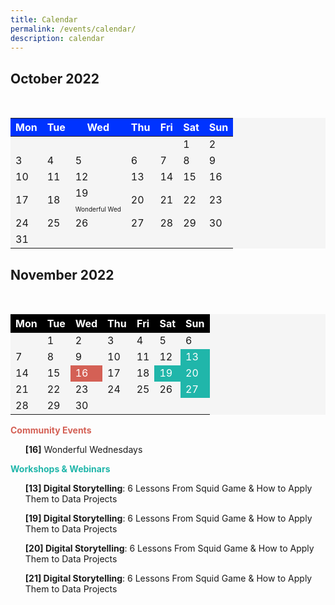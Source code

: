 ```yaml
---
title: Calendar
permalink: /events/calendar/
description: calendar
---
```

<h2>October 2022</h2>
<br>
<table bgcolor="whitesmoke" align="center" cellspacing="21" cellpadding="21">
		<thead>
				<tr>
						<th style="color: white; background: #0033FF;">
								Mon</th>
						<th style="color: white; background: #0033FF;">
								Tue</th>
						<th style="color: white; background: #0033FF;">
								Wed</th>
						<th style="color: white; background: #0033FF;">
								Thu</th>
						<th style="color: white; background: #0033FF;">
								Fri</th>
						<th style="color: white; background: #0033FF;">
								Sat</th>
						<th style="color: white; background: #0033FF;">
								Sun</th>
				</tr>
		</thead>
		<tbody>
				<tr>
						<td></td>
						<td></td>
						<td></td>
						<td></td>
						<td></td>
						<td>1</td>
						<td>2</td>
				</tr>
				<tr></tr>
				<tr>
						<td>3</td>
						<td>4</td>
						<td>5</td>
						<td>6</td>
						<td>7</td>
						<td>8</td>
						<td>9</td>
				</tr>
				<tr>
						<td>10</td>
						<td>11</td>
						<td>12</td>
						<td>13</td>
						<td>14</td>
						<td>15</td>
						<td>16</td>
				</tr>
				<tr>
						<td>17</td>
						<td>18</td>
					<td>19<p style="font-size:10px; margin-bottom:0">Wonderful Wed</p></td>
						<td>20</td>
						<td>21</td>
						<td>22</td>
						<td>23</td>
				</tr>
				<tr>
						<td>24</td>
						<td>25</td>
						<td>26</td>
						<td>27</td>
						<td>28</td>
						<td>29</td>
						<td>30</td>
				</tr>
				<tr>
						<td>31</td>
						<td></td>
						<td></td>
						<td></td>
						<td></td>
						<td></td>
						<td></td>
				</tr>
		</tbody>
</table>

<h2>November 2022</h2>
<br>
  
<table bgcolor="whitesmoke" align="center">
		<thead>
				<tr>
						<th style="color: white; background: #000000;">
								Mon</th>
						<th style="color: white; background: #000000;">
								Tue</th>
						<th style="color: white; background: #000000;">
								Wed</th>
						<th style="color: white; background: #000000;">
								Thu</th>
						<th style="color: white; background: #000000;">
								Fri</th>
						<th style="color: white; background: #000000;">
								Sat</th>
						<th style="color: white; background: #000000;">
								Sun</th>
				</tr>
		</thead>
		<tbody>
				<tr>
						<td></td>
						<td>1</td>
						<td>2</td>
						<td>3</td>
						<td>4</td>
						<td>5</td>
						<td>6</td>
				</tr>
				<tr></tr>
				<tr>
						<td>7</td>
						<td>8</td>
						<td>9</td>
						<td>10</td>
						<td>11</td>
						<td>12</td>
						<td style="color: white; background: #20B6AA">13</td>
				</tr>
				<tr>
						<td>14</td>
						<td>15</td>
						<td style="color: white; background: #D46055;">16</td>
						<td>17</td>
						<td>18</td>
						<td style="color: white; background: #20B6AA">19</td>
						<td style="color: white; background: #20B6AA">20</td>
				</tr>
				<tr>
						<td>21</td>
						<td>22</td>
						<td>23</td>
						<td>24</td>
						<td>25</td>
						<td>26</td>
						<td style="color: white; background: #20B6AA">27</td>
				</tr>
				<tr>
						<td>28</td>
						<td>29</td>
						<td>30</td>
						<td></td>
						<td></td>
						<td></td>
						<td></td>
				</tr>
		</tbody>
</table>

<b style="color: #D46055; "> Community Events</b>
<ul><b>[16]</b> Wonderful Wednesdays</ul>
<b style="color: #20B6AA; "> Workshops & Webinars</b>
<ul><b>[13] Digital Storytelling</b>: 6 Lessons From Squid Game & How to Apply Them to Data Projects</ul>
<ul><b>[19] Digital Storytelling</b>: 6 Lessons From Squid Game & How to Apply Them to Data Projects</ul>
<ul><b>[20] Digital Storytelling</b>: 6 Lessons From Squid Game & How to Apply Them to Data Projects</ul>
<ul><b>[21] Digital Storytelling</b>: 6 Lessons From Squid Game & How to Apply Them to Data Projects</ul>